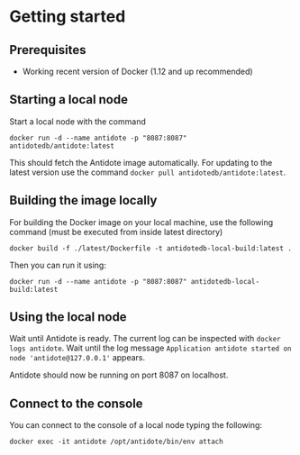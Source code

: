 # Getting started

## Prerequisites

- Working recent version of Docker (1.12 and up recommended)

## Starting a local node

Start a local node with the command

```
docker run -d --name antidote -p "8087:8087" antidotedb/antidote:latest
```

This should fetch the Antidote image automatically. For updating to the latest version use the command `docker pull antidotedb/antidote:latest`.

## Building the image locally

For building the Docker image on your local machine, use the following command (must be executed from inside latest directory)

```
docker build -f ./latest/Dockerfile -t antidotedb-local-build:latest .
```

Then you can run it using:

```
docker run -d --name antidote -p "8087:8087" antidotedb-local-build:latest
```

## Using the local node

Wait until Antidote is ready. The current log can be inspected with `docker logs antidote`. Wait until the log message `Application antidote started on node 'antidote@127.0.0.1'` appears.

Antidote should now be running on port 8087 on localhost.

## Connect to the console

You can connect to the console of a local node typing the following:
```
docker exec -it antidote /opt/antidote/bin/env attach
```
